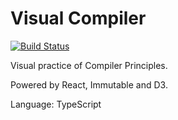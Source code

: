 # Visual Compiler

[![Build Status](https://travis-ci.org/zccz14/Visual-Compiler.svg?branch=master)](https://travis-ci.org/zccz14/Visual-Compiler)

Visual practice of Compiler Principles.

Powered by React, Immutable and D3.

Language: TypeScript

